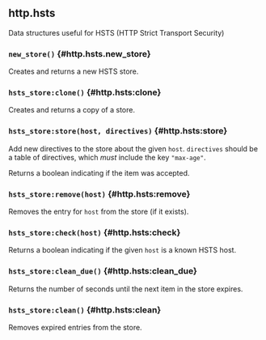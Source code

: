 ## http.hsts

Data structures useful for HSTS (HTTP Strict Transport Security)

### `new_store()` <!-- --> {#http.hsts.new_store}

Creates and returns a new HSTS store.


### `hsts_store:clone()` <!-- --> {#http.hsts:clone}

Creates and returns a copy of a store.


### `hsts_store:store(host, directives)` <!-- --> {#http.hsts:store}

Add new directives to the store about the given `host`. `directives` should be a table of directives, which *must* include the key `"max-age"`.

Returns a boolean indicating if the item was accepted.


### `hsts_store:remove(host)` <!-- --> {#http.hsts:remove}

Removes the entry for `host` from the store (if it exists).


### `hsts_store:check(host)` <!-- --> {#http.hsts:check}

Returns a boolean indicating if the given `host` is a known HSTS host.


### `hsts_store:clean_due()` <!-- --> {#http.hsts:clean_due}

Returns the number of seconds until the next item in the store expires.


### `hsts_store:clean()` <!-- --> {#http.hsts:clean}

Removes expired entries from the store.

